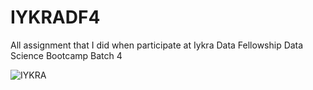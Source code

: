 # IYKRADF4
All assignment that I did when participate at Iykra Data Fellowship Data Science Bootcamp Batch 4

![IYKRA](https://user-images.githubusercontent.com/65242973/91042681-611df180-e63c-11ea-9281-64386c68170a.png)

